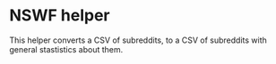 # NSWF helper
This helper converts a CSV of subreddits, to a CSV of subreddits with general stastistics about them.
